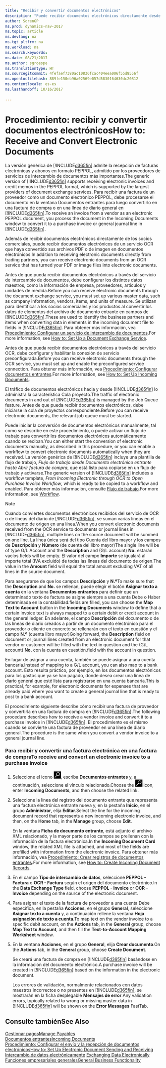 ```yaml
---
title: "Recibir y convertir documentos electrónicos"
description: "Puede recibir documentos electrónicos directamente desde sus socios colaboradores o desde un servicio de OCR."
author: SorenGP
ms.prod: dynamics-nav-2017
ms.topic: article
ms.devlang: na
ms.tgt_pltfrm: na
ms.workload: na
ms.search.keywords: 
ms.date: 08/21/2017
ms.author: sgroespe
ms.translationtype: HT
ms.sourcegitcommit: 4fefaef7380ac10836fcac404eea006f55d8556f
ms.openlocfilehash: 889fe150eb96a02569e057d5830164630dc20812
ms.contentlocale: es-es
ms.lasthandoff: 10/16/2017

---
```

# <a name="how-to-receive-and-convert-electronic-documents"></a><span data-ttu-id="aa9b1-103">Procedimiento: recibir y convertir documentos electrónicos</span><span class="sxs-lookup"><span data-stu-id="aa9b1-103">How to: Receive and Convert Electronic Documents</span></span>
<span data-ttu-id="aa9b1-104">La versión genérica de [!INCLUDE[d365fin](includes/d365fin_md.md)] admite la recepción de facturas electrónicas y abonos en formato PEPPOL, admitido por los proveedores de servicios de intercambio de documentos más importantes.</span><span class="sxs-lookup"><span data-stu-id="aa9b1-104">The generic version of [!INCLUDE[d365fin](includes/d365fin_md.md)] supports receiving electronic invoices and credit memos in the PEPPOL format, which is supported by the largest providers of document exchange services.</span></span> <span data-ttu-id="aa9b1-105">Para recibir una factura de un proveedor como un documento electrónico PEPPOL, debe procesarse el documento en la ventana Documentos entrantes para luego convertirlo en una factura de compra o en una línea de diario general en [!INCLUDE[d365fin](includes/d365fin_md.md)].</span><span class="sxs-lookup"><span data-stu-id="aa9b1-105">To receive an invoice from a vendor as an electronic PEPPOL document, you process the document in the Incoming Documents window to convert it to a purchase invoice or general journal line in [!INCLUDE[d365fin](includes/d365fin_md.md)].</span></span>

 <span data-ttu-id="aa9b1-106">Además de recibir documentos electrónicos directamente de los socios comerciales, puede recibir documentos electrónicos de un servicio OCR que haya convertido sus archivos PDF o de imagen en documentos electrónicos.</span><span class="sxs-lookup"><span data-stu-id="aa9b1-106">In addition to receiving electronic documents directly from trading partners, you can receive electronic documents from an OCR service that has turned your PDF or image files into electronic documents.</span></span>  

 <span data-ttu-id="aa9b1-107">Antes de que pueda recibir documentos electrónicos a través del servicio de intercambio de documentos, debe configurar los distintos datos maestros, como la información de empresa, proveedores, artículos y unidades de medida.</span><span class="sxs-lookup"><span data-stu-id="aa9b1-107">Before you can receive electronic documents through the document exchange service, you must set up various master data, such as company information, vendors, items, and units of measure.</span></span> <span data-ttu-id="aa9b1-108">Se utilizan para identificar a los socios comerciales y los productos al convertir los datos de elementos del archivo de documento entrante en campos de [!INCLUDE[d365fin](includes/d365fin_md.md)].</span><span class="sxs-lookup"><span data-stu-id="aa9b1-108">These are used to identify the business partners and items when converting data in elements in the incoming document file to fields in [!INCLUDE[d365fin](includes/d365fin_md.md)].</span></span> <span data-ttu-id="aa9b1-109">Para obtener más información, vea [Procedimiento: Configurar un servicio de intercambio de documentos](across-how-to-set-up-a-document-exchange-service.md).</span><span class="sxs-lookup"><span data-stu-id="aa9b1-109">For more information, see [How to: Set Up a Document Exchange Service](across-how-to-set-up-a-document-exchange-service.md).</span></span>  

 <span data-ttu-id="aa9b1-110">Antes de que pueda recibir documentos electrónicos a través del servicio OCR, debe configurar y habilitar la conexión de servicio preconfigurada.</span><span class="sxs-lookup"><span data-stu-id="aa9b1-110">Before you can receive electronic documents through the OCR service, you must set up and enable the preconfigured service connection.</span></span> <span data-ttu-id="aa9b1-111">Para obtener más información, vea [Procedimiento: Configurar documentos entrantes](across-how-setup-income-documents.md).</span><span class="sxs-lookup"><span data-stu-id="aa9b1-111">For more information, see [How to: Set Up Incoming Documents](across-how-setup-income-documents.md).</span></span>  

 <span data-ttu-id="aa9b1-112">El tráfico de documentos electrónicos hacia y desde [!INCLUDE[d365fin](includes/d365fin_md.md)] lo administra la característica Cola proyecto.</span><span class="sxs-lookup"><span data-stu-id="aa9b1-112">The traffic of electronic documents in and out of [!INCLUDE[d365fin](includes/d365fin_md.md)] is managed by the Job Queue feature.</span></span> <span data-ttu-id="aa9b1-113">Antes de que pueda recibir documentos electrónicos, debe iniciarse la cola de proyectos correspondiente.</span><span class="sxs-lookup"><span data-stu-id="aa9b1-113">Before you can receive electronic documents, the relevant job queue must be started.</span></span>  

 <span data-ttu-id="aa9b1-114">Puede iniciar la conversión de documentos electrónicos manualmente, tal como se describe en este procedimiento, o puede activar un flujo de trabajo para convertir los documentos electrónicos automáticamente cuando se reciban.</span><span class="sxs-lookup"><span data-stu-id="aa9b1-114">You can either start the conversion of electronic documents manually, as described in this procedure, or you can enable a workflow to convert electronic documents automatically when they are received.</span></span> <span data-ttu-id="aa9b1-115">La versión genérica de [!INCLUDE[d365fin](includes/d365fin_md.md)] incluye una plantilla de flujo de trabajo, *Flujo de trabajo desde Documento electrónico entrante hasta Abrir factura de compra*, que está listo para copiarse en un flujo de trabajo y activarse.</span><span class="sxs-lookup"><span data-stu-id="aa9b1-115">The generic version of [!INCLUDE[d365fin](includes/d365fin_md.md)] includes a workflow template, *From Incoming Electronic through OCR to Open Purchase Invoice Workflow*, which is ready to be copied to a workflow and enabled.</span></span> <span data-ttu-id="aa9b1-116">Para obtener más información, consulte [Flujo de trabajo](across-workflow.md).</span><span class="sxs-lookup"><span data-stu-id="aa9b1-116">For more information, see [Workflow](across-workflow.md).</span></span>  

> [!NOTE]  
>  <span data-ttu-id="aa9b1-117">Cuando conviertes documentos electrónicos recibidos del servicio de OCR o de líneas del diario de [!INCLUDE[d365fin](includes/d365fin_md.md)], se suman varias líneas en el documento de origen en una línea.</span><span class="sxs-lookup"><span data-stu-id="aa9b1-117">When you convert electronic documents received from the OCR service to documents or journal lines in [!INCLUDE[d365fin](includes/d365fin_md.md)], multiple lines on the source document will be summed on one line.</span></span> <span data-ttu-id="aa9b1-118">La línea única será del tipo Cuenta del libro mayor y los campos de **Descripción** y **Número** (de cuenta del libro mayor)</span><span class="sxs-lookup"><span data-stu-id="aa9b1-118">The single line will be of type G/L Account and the **Description** and (G/L account) **No.**</span></span> <span data-ttu-id="aa9b1-119">estarán vacíos.</span><span class="sxs-lookup"><span data-stu-id="aa9b1-119">fields will be empty.</span></span> <span data-ttu-id="aa9b1-120">El valor del campo **Importe** se igualará al importe total (IVA excluido) de todas las líneas del documento de origen.</span><span class="sxs-lookup"><span data-stu-id="aa9b1-120">The value in the **Amount** field will equal the total amount excluding VAT of all lines in the source document.</span></span>  
>   
>  <span data-ttu-id="aa9b1-121">Para asegurarse de que los campos **Descripción** y **N.º**</span><span class="sxs-lookup"><span data-stu-id="aa9b1-121">To make sure that the **Description** and **No.**</span></span> <span data-ttu-id="aa9b1-122">se rellenan, puede elegir el botón **Asignar texto a cuenta** en la ventana **Documentos entrantes** para definir que un determinado texto de factura se asigne siempre a una cuenta Debe o Haber determinada en la contabilidad.</span><span class="sxs-lookup"><span data-stu-id="aa9b1-122">fields are filled, you can choose the **Map Text to Account** button in the **Incoming Documents** window to define that a certain invoice text is always mapped to a certain debit or credit account in the general ledger.</span></span> <span data-ttu-id="aa9b1-123">En adelante, el campo **Descripción** del documento o de las líneas de diario creados a partir de un documento electrónico para el proveedor o cliente en concreto se rellenarán con el texto en cuestión y el campo **N.º** (cuenta libro mayor)</span><span class="sxs-lookup"><span data-stu-id="aa9b1-123">Going forward, the **Description** field on document or journal lines created from an electronic document for that vendor or customer will be filled with the text in question and the (G/L account) **No.**</span></span> <span data-ttu-id="aa9b1-124">con la cuenta en cuestión.</span><span class="sxs-lookup"><span data-stu-id="aa9b1-124">field with the account in question.</span></span>  
>   
>  <span data-ttu-id="aa9b1-125">En lugar de asignar a una cuenta, también se puede asignar a una cuenta bancaria.</span><span class="sxs-lookup"><span data-stu-id="aa9b1-125">Instead of mapping to a G/L account, you can also map to a bank account.</span></span> <span data-ttu-id="aa9b1-126">Esto resulta práctico, por ejemplo, en los documentos electrónicos para los gastos que ya se han pagado, donde desea crear una línea de diario general que esté lista para registrarse en una cuenta bancaria.</span><span class="sxs-lookup"><span data-stu-id="aa9b1-126">This is practical, for example, for electronic documents for expenses that are already paid where you want to create a general journal line that is ready to post to a bank account.</span></span>  

 <span data-ttu-id="aa9b1-127">El procedimiento siguiente describe cómo recibir una factura de proveedor y convertirla en una factura de compra en [!INCLUDE[d365fin](includes/d365fin_md.md)].</span><span class="sxs-lookup"><span data-stu-id="aa9b1-127">The following procedure describes how to receive a vendor invoice and convert it to a purchase invoice in [!INCLUDE[d365fin](includes/d365fin_md.md)].</span></span> <span data-ttu-id="aa9b1-128">El procedimiento es el mismo cuando se convierte una factura de proveedor en una línea de diario general.</span><span class="sxs-lookup"><span data-stu-id="aa9b1-128">The procedure is the same when you convert a vendor invoice to a general journal line.</span></span>  

### <a name="to-receive-and-convert-an-electronic-invoice-to-a-purchase-invoice"></a><span data-ttu-id="aa9b1-129">Para recibir y convertir una factura electrónica en una factura de compra</span><span class="sxs-lookup"><span data-stu-id="aa9b1-129">To receive and convert an electronic invoice to a purchase invoice</span></span>  

1.  <span data-ttu-id="aa9b1-130">Seleccione el icono ![Buscar página o informe](media/ui-search/search_small.png "icono Buscar página o informe"), escriba **Documentos entrantes** y, a continuación, seleccione el vínculo relacionado.</span><span class="sxs-lookup"><span data-stu-id="aa9b1-130">Choose the ![Search for Page or Report](media/ui-search/search_small.png "Search for Page or Report icon") icon, enter **Incoming Documents**, and then choose the related link.</span></span>  

2.  <span data-ttu-id="aa9b1-131">Seleccione la línea del registro del documento entrante que representa una factura electrónica entrante nueva y, en la pestaña **Inicio**, en el grupo **Administrar**, elija **Editar**.</span><span class="sxs-lookup"><span data-stu-id="aa9b1-131">Select the line for the incoming document record that represents a new incoming electronic invoice, and then, on the **Home** tab, in the **Manage** group, choose **Edit**.</span></span>  

     <span data-ttu-id="aa9b1-132">En la ventana **Ficha de documento entrante**, está adjunto el archivo XML relacionado, y la mayor parte de los campos se prellenan con la información de la factura electrónica.</span><span class="sxs-lookup"><span data-stu-id="aa9b1-132">In the **Incoming Document Card** window, the related XML file is attached, and most of the fields are prefilled with information from the electronic invoice.</span></span> <span data-ttu-id="aa9b1-133">Para obtener más información, vea [Procedimiento: Crear registros de documentos entrantes](across-how-create-income-document-records.md).</span><span class="sxs-lookup"><span data-stu-id="aa9b1-133">For more information, see [How to: Create Incoming Document Records](across-how-create-income-document-records.md).</span></span>  

3.  <span data-ttu-id="aa9b1-134">En el campo **Tipo de intercambio de datos**, seleccione **PEPPOL - Factura** o **OCR - Factura** según el origen del documento electrónico.</span><span class="sxs-lookup"><span data-stu-id="aa9b1-134">In the **Data Exchange Type** field, choose **PEPPOL - Invoice** or **OCR – Invoice** depending on the source of the electronic document.</span></span>  

4.  <span data-ttu-id="aa9b1-135">Para asignar el texto de la factura de proveedor a una cuenta Debe específica, en la pestaña **Acciones**, en el grupo **General**, seleccione **Asignar texto a cuenta** y, a continuación rellene la ventana **Hoja asignación de texto a cuenta**.</span><span class="sxs-lookup"><span data-stu-id="aa9b1-135">To map text on the vendor invoice to a specific debit account, on the **Actions** tab, in the **General** group, choose **Map Text to Account**, and then fill the **Text-to-Account Mapping Worksheet** window.</span></span>  

5.  <span data-ttu-id="aa9b1-136">En la ventana **Acciones**, en el grupo **General**, elija **Crear documento**.</span><span class="sxs-lookup"><span data-stu-id="aa9b1-136">On the **Actions** tab, in the **General** group, choose **Create Document**.</span></span>  

     <span data-ttu-id="aa9b1-137">Se creará una factura de compra en [!INCLUDE[d365fin](includes/d365fin_md.md)] basándose en la información del documento electrónico.</span><span class="sxs-lookup"><span data-stu-id="aa9b1-137">A purchase invoice will be created in [!INCLUDE[d365fin](includes/d365fin_md.md)] based on the information in the electronic document.</span></span>  

     <span data-ttu-id="aa9b1-138">Los errores de validación, normalmente relacionados con datos maestros incorrectos o no presentes en [!INCLUDE[d365fin](includes/d365fin_md.md)], se mostrarán en la ficha desplegable **Mensajes de error**.</span><span class="sxs-lookup"><span data-stu-id="aa9b1-138">Any validation errors, typically related to wrong or missing master data in [!INCLUDE[d365fin](includes/d365fin_md.md)] will be shown on the **Error Messages** FastTab.</span></span>  

## <a name="see-also"></a><span data-ttu-id="aa9b1-139">Consulte también</span><span class="sxs-lookup"><span data-stu-id="aa9b1-139">See Also</span></span>  
[<span data-ttu-id="aa9b1-140">Gestionar pagos</span><span class="sxs-lookup"><span data-stu-id="aa9b1-140">Manage Payables</span></span>](payables-manage-payables.md)  
[<span data-ttu-id="aa9b1-141">Documentos entrantes</span><span class="sxs-lookup"><span data-stu-id="aa9b1-141">Incoming Documents</span></span>](across-income-documents.md)  
[<span data-ttu-id="aa9b1-142">Procedimiento: Configurar el envío y la recepción de documentos electrónicos</span><span class="sxs-lookup"><span data-stu-id="aa9b1-142">How to: Set Up Electronic Document Sending and Receiving</span></span>](across-how-to-set-up-electronic-document-sending-and-receiving.md)  
<span data-ttu-id="aa9b1-143">[Intercambio de datos electrónicamente](across-data-exchange.md) </span><span class="sxs-lookup"><span data-stu-id="aa9b1-143">[Exchanging Data Electronically](across-data-exchange.md) </span></span>  
[<span data-ttu-id="aa9b1-144">Funciones empresariales generales</span><span class="sxs-lookup"><span data-stu-id="aa9b1-144">General Business Functionality</span></span>](ui-across-business-areas.md)  

